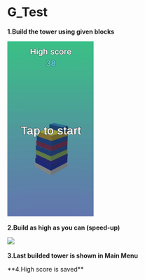 # G_Test
**1.Build the tower using given blocks**

<img src="Gameplay1.gif" height="400" />

**2.Build as high as you can (speed-up)**

<img src="Gameplay2.gif" height="400" />

**3.Last builded tower is shown in Main Menu**
</p>
**4.High score is saved**
